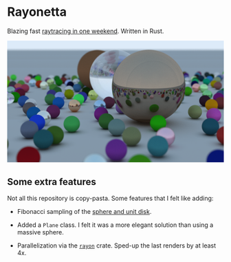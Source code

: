 # Rayonetta

Blazing fast [raytracing in one weekend](https://raytracing.github.io/). Written in Rust.

![Final Render of the course](generated/finalhighres.png)

## Some extra features

Not all this repository is copy-pasta. Some features that I felt like adding:

- Fibonacci sampling of the [sphere and unit disk](https://observablehq.com/@meetamit/fibonacci-lattices).

- Added a `Plane` class. I felt it was a more elegant solution than using a massive sphere.

- Parallelization via the [`rayon`](https://github.com/rayon-rs/rayon) crate. Sped-up the last renders by at least 4x.